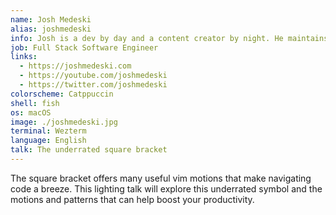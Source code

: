 ```yaml
---
name: Josh Medeski
alias: joshmedeski
info: Josh is a dev by day and a content creator by night. He maintains multiple tmux plugins and teaches developers how to be more productive with tmux, Neovim, and macOS on his YouTube channel. He also loves collecting vinyls and mechanical keyboards.
job: Full Stack Software Engineer
links:
  - https://joshmedeski.com
  - https://youtube.com/joshmedeski
  - https://twitter.com/joshmedeski
colorscheme: Catppuccin
shell: fish
os: macOS
image: ./joshmedeski.jpg
terminal: Wezterm
language: English
talk: The underrated square bracket
---
```


The square bracket offers many useful vim motions that make navigating code a breeze. This lighting talk will explore this underrated symbol and the motions and patterns that can help boost your productivity.
